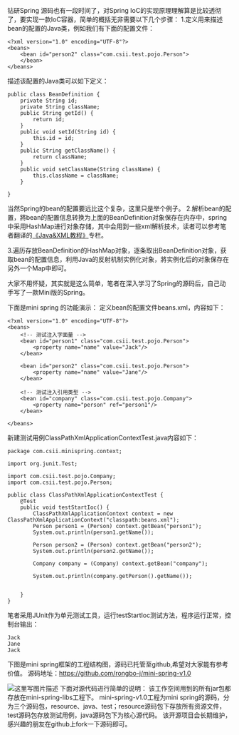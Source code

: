 钻研Spring 源码也有一段时间了，对Spring IoC的实现原理理解算是比较透彻了，要实现一款IoC容器，简单的概括无非需要以下几个步骤：
1.定义用来描述bean的配置的Java类，例如我们有下面的配置文件：

```
<?xml version="1.0" encoding="UTF-8"?>
<beans> 
	<bean id="person2" class="com.csii.test.pojo.Person">
	</bean> 
</beans>
```
描述该配置的Java类可以如下定义：

```
public class BeanDefinition {
	private String id;
	private String className;
	public String getId() {
		return id;
	}
	public void setId(String id) {
		this.id = id;
	}
	public String getClassName() {
		return className;
	}
	public void setClassName(String className) {
		this.className = className;
	}

}
```
当然Spring的bean的配置要远比这个复杂，这里只是举个例子。
2.解析bean的配置，將bean的配置信息转换为上面的BeanDefinition对象保存在内存中，spring中采用HashMap进行对象存储，其中会用到一些xml解析技术，读者可以参考笔者翻译的[《Java&XML教程》](http://blog.csdn.net/column/details/java-and-xml.html)专栏。

3.遍历存放BeanDefinition的HashMap对象，逐条取出BeanDefinition对象，获取bean的配置信息，利用Java的反射机制实例化对象，將实例化后的对象保存在另外一个Map中即可。

大家不用怀疑，其实就是这么简单，笔者在深入学习了Spring的源码后，自己动手写了一款Mini版的Spring。

下面是mini spring 的功能演示：
定义bean的配置文件beans.xml，内容如下：

```
<?xml version="1.0" encoding="UTF-8"?>
<beans>
	<!-- 测试注入字面量 -->
	<bean id="person1" class="com.csii.test.pojo.Person">
		<property name="name" value="Jack"/>
	</bean>
	
	<bean id="person2" class="com.csii.test.pojo.Person">
		<property name="name" value="Jane"/>
	</bean>
	
	<!-- 测试注入引用类型 -->
	<bean id="company" class="com.csii.test.pojo.Company">
		<property name="person" ref="person1"/>
	</bean>
	
</beans>

```
新建测试用例ClassPathXmlApplicationContextTest.java内容如下：

```
package com.csii.minispring.context;

import org.junit.Test;

import com.csii.test.pojo.Company;
import com.csii.test.pojo.Person;

public class ClassPathXmlApplicationContextTest {
	@Test
	public void testStartIoc() {
		ClassPathXmlApplicationContext context = new ClassPathXmlApplicationContext("classpath:beans.xml");
		Person person1 = (Person) context.getBean("person1");
		System.out.println(person1.getName());
		
		Person person2 = (Person) context.getBean("person2");
		System.out.println(person2.getName());
		
		Company company = (Company) context.getBean("company");
		
		System.out.println(company.getPerson().getName());
		
		
	}
}
```
笔者采用JUnit作为单元测试工具，运行testStartIoc测试方法，程序运行正常，控制台输出：

```
Jack
Jane
Jack
```
下图是mini spring框架的工程结构图，源码已托管至github,希望对大家能有参考价值。
源码地址：https://github.com/rongbo-j/mini-spring-v1.0

![这里写图片描述](http://img.blog.csdn.net/20160124215314165)
下面对源代码进行简单的说明：
该工作空间用到的所有jar包都存放在mini-spring-libs工程下。
mini-spring-v1.0工程为mini spring的源码，分为三个源码包，resource、java、test；resource源码包下存放所有资源文件，test源码包存放测试用例，java源码包下为核心源代码。
该开源项目会长期维护，感兴趣的朋友在github上fork一下源码即可。


